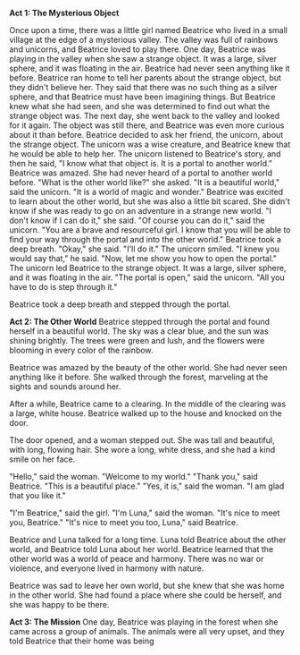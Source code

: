  **Act 1: The Mysterious Object** 
 
 Once upon a time, there was a little girl named Beatrice who lived in a small village at the edge of a mysterious valley. The valley was full of rainbows and unicorns, and Beatrice loved to play there. One day, Beatrice was playing in the valley when she saw a strange object. It was a large, silver sphere, and it was floating in the air. Beatrice had never seen anything like it before.
Beatrice ran home to tell her parents about the strange object, but they didn't believe her. They said that there was no such thing as a silver sphere, and that Beatrice must have been imagining things.
But Beatrice knew what she had seen, and she was determined to find out what the strange object was. The next day, she went back to the valley and looked for it again. The object was still there, and Beatrice was even more curious about it than before.
Beatrice decided to ask her friend, the unicorn, about the strange object. The unicorn was a wise creature, and Beatrice knew that he would be able to help her.
The unicorn listened to Beatrice's story, and then he said, "I know what that object is. It is a portal to another world." Beatrice was amazed. She had never heard of a portal to another world before.
"What is the other world like?" she asked. "It is a beautiful world," said the unicorn. "It is a world of magic and wonder." Beatrice was excited to learn about the other world, but she was also a little bit scared. She didn't know if she was ready to go on an adventure in a strange new world.
"I don't know if I can do it," she said. "Of course you can do it," said the unicorn. "You are a brave and resourceful girl. I know that you will be able to find your way through the portal and into the other world."
Beatrice took a deep breath. "Okay," she said. "I'll do it." The unicorn smiled. "I knew you would say that," he said. "Now, let me show you how to open the portal."
The unicorn led Beatrice to the strange object. It was a large, silver sphere, and it was floating in the air. "The portal is open," said the unicorn. "All you have to do is step through it."

Beatrice took a deep breath and stepped through the portal. 

**Act 2: The Other World** Beatrice stepped through the portal and found herself in a beautiful world. The sky was a clear blue, and the sun was shining brightly. The trees were green and lush, and the flowers were blooming in every color of the rainbow.

Beatrice was amazed by the beauty of the other world. She had never seen anything like it before. She walked through the forest, marveling at the sights and sounds around her.

After a while, Beatrice came to a clearing. In the middle of the clearing was a large, white house. Beatrice walked up to the house and knocked on the door.

The door opened, and a woman stepped out. She was tall and beautiful, with long, flowing hair. She wore a long, white dress, and she had a kind smile on her face.

"Hello," said the woman. "Welcome to my world." "Thank you," said Beatrice. "This is a beautiful place." "Yes, it is," said the woman. "I am glad that you like it."

"I'm Beatrice," said the girl. "I'm Luna," said the woman. "It's nice to meet you, Beatrice." "It's nice to meet you too, Luna," said Beatrice.

Beatrice and Luna talked for a long time. Luna told Beatrice about the other world, and Beatrice told Luna about her world. Beatrice learned that the other world was a world of peace and harmony. There was no war or violence, and everyone lived in harmony with nature.

Beatrice was sad to leave her own world, but she knew that she was home in the other world. She had found a place where she could be herself, and she was happy to be there.

**Act 3: The Mission** One day, Beatrice was playing in the forest when she came across a group of animals. The animals were all very upset, and they told Beatrice that their home was being
